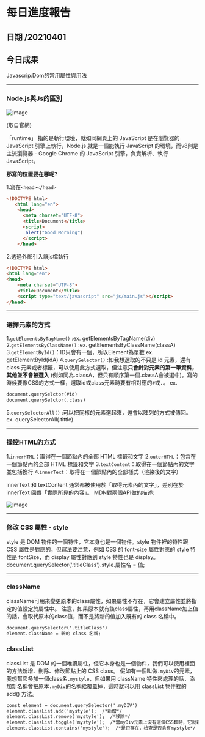 每日進度報告
======
日期 /20210401
---
今日成果
---
Javascrip:Dom的常用屬性與用法
***
### Node.js與Js的區別

![image](https://img.onl/7aeffR)

(取自官網)

「runtime」 指的是執行環境，就如同網頁上的 JavaScript 是在瀏覽器的 JavaScript 引擎上執行，Node.js 就是一個能執行 JavaScript 的環境，而v8則是主流瀏覽器 - Google Chrome 的 JavaScript 引擎，負責解析、執行 JavaScript。

**那寫的位置要在哪呢?**

1.寫在`<head></head>`

```html
<!DOCTYPE html> 
   <html lang="en"> 
    <head> 
      <meta charset="UTF-8"> 
      <title>Document</title> 
      <script> 
       alert("Good Morning") 
      </script>
    </head>
```
2.透過外部引入讓js檔執行

```html
<!DOCTYPE html>
<html lang="en">
<head>
    <meta charset="UTF-8">
    <title>Document</title>
    <script type="text/javascript" src="js/main.js"></script>
</head>
```
***

### 選擇元素的方式
1.`getElementsByTagName()` :ex. getElementsByTagName(div) 
2.`getElementsByClassName()` :ex. getElementsByClassName(classA) 
3.`getElementById()`：ID只會有一個，所以Element為單數 ex. getElementById(idA)
4.`querySelector()` :如我想選取的不只是 id 元素，還有 class 元素或者標籤，可以使用此方式選取，但注意**只會針對元素的第一筆資料，其他並不會被選入** (例如同為.classA，但只有順序第一個.classA會被選中)。寫的時候要像CSS的方式一樣，選取id或class元素時要有相對應的`#`或`.`。
ex. 

```html
document.querySelctor(#id)
document.querySelctor(.class)
```

5.`querySelectorAll()` :可以把同樣的元素選起來，還會以陣列的方式被傳回。ex. querySelectorAll(.tittle) 

***
### 操控HTML的方式

1.`innerHTML`：取得在一個節點內的全部 HTML 標籤和文字 
2.`outerHTML`：包含在一個節點內的全部 HTML 標籤和文字 
3.`textContent`：取得在一個節點內的文字並包括換行
4.`innerText`：取得在一個節點內的全部樣式（渲染後的文字） 

innerText 和 textContent 通常都被使用於「取得元素內的文字」，差別在於innerText 回傳「實際所見的內容」。
MDN對兩個API做的描述:

![image](https://img.onl/gD4D6t)

***
### 修改 CSS 屬性 - style
style 是 DOM 物件的一個特性，它本身也是一個物件。style 物件裡的特性跟 CSS 屬性是對應的，但寫法要注意，例如 CSS 的 font-size 屬性對應的 style 特性是 fontSize，而 display 屬性對應到 style 特性也是 display。
document.querySelector('.titleClass').style.屬性名 = 值;

***
### className
className可用來變更原本的class屬性，如果屬性不存在，它會建立屬性並將指定的值設定於屬性中。
注意，如果原本就有該class屬性，再用className加上值的話，會取代原本的class值，而不是將新的值加入既有的 class 名稱中。

```html
document.querySelector('.titleClass')
element.className = 新的 class 名稱;
```

### classList

classList 是 DOM 的一個唯讀屬性，但它本身也是一個物件，我們可以使用裡面的方法新增、刪除、修改節點上的 CSS class。
假如有一個叫做`.myDiv`的元素，我想幫它多加一個class名`.mystyle`，但如果用 className 特性來處理的話，添加新名稱會把原本`.myDiv`的名稱給覆蓋掉，這時就可以用 classList 物件裡的 add() 方法。

```html
const element = document.querySelector('.myDIV')
element.classList.add('mystyle');  /*新增*/
element.classList.remove('mystyle');  /*移除*/
element.classList.toggle('mystyle');  /*當myDiv元素上沒有這個CSS類時，它就新增這個CSS類；如果myDiv元素已經有了這個CSS類，它就是刪除它。就是反轉操作。*/
element.classList.contains('mystyle');  /*是否存在，檢查是否含有mystyle*/
```

